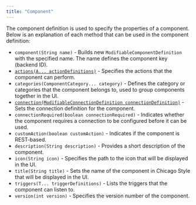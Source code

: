 ```yaml
---
title: "Component"
---
```


The component definition is used to specify the properties of a component. Below is an explanation of each method that can be used in the component definition:

- `component(String name)` - Builds new `ModifiableComponentDefinition` with the specified name. The name defines the component key (backend ID).
- [`actions(A... actionDefinitions)`](./action) - Specifies the actions that the component can perform.
- `categories(ComponentCategory... category)` - Defines the category or categories that the component belongs to, used to group components together in the UI.
- [`connection(ModifiableConnectionDefinition connectionDefinition)`](./connection)  - Sets the connection definition for the component.
- `connectionRequired(boolean connectionRequired)` - Indicates whether the component requires a connection to be configured before it can be used.
- `customAction(boolean customAction)` - Indicates if the component is REST-based.
- `description(String description)` - Provides a short description of the component.
- `icon(String icon)` - Specifies the path to the icon that will be displayed in the UI.
- `title(String title)` - Sets the name of the component in Chicago Style that will be displayed in the UI.
- `triggers(T... triggerDefinitions)` - Lists the triggers that the component can listen to.
- `version(int version)` - Specifies the version number of the component.

